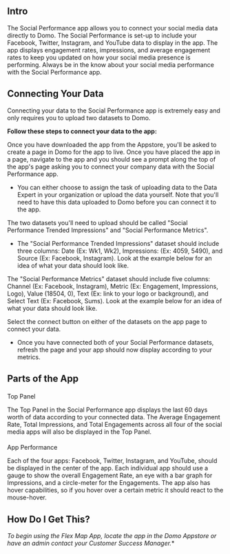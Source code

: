 

Intro
-------

The Social Performance app allows you to connect your social media data directly to Domo. The Social Performance is set-up to include your Facebook, Twitter, Instagram, and YouTube data to display in the app. The app displays engagement rates, impressions, and average engagement rates to keep you updated on how your social media presence is performing. Always be in the know about your social media performance with the Social Performance app.

Connecting Your Data
----------------------

Connecting your data to the Social Performance app is extremely easy and only requires you to upload two datasets to Domo.


**Follow these steps to connect your data to the app:**

 Once you have downloaded the app from the Appstore, you'll be asked to create a page in Domo for the app to live. Once you have placed the app in a page, navigate to the app and you should see a prompt along the top of the app's page asking you to connect your company data with the Social Performance app.
* You can either choose to assign the task of uploading data to the Data Expert in your organization or upload the data yourself. Note that you'll need to have this data uploaded to Domo before you can connect it to the app.

 The two datasets you'll need to upload should be called "Social Performance Trended Impressions" and "Social Performance Metrics".
* The "Social Performance Trended Impressions" dataset should include three columns: Date (Ex: Wk1, Wk2), Impressions: (Ex: 4059, 5490), and Source (Ex: Facebook, Instagram). Look at the example below for an idea of what your data should look like.

 The "Social Performance Metrics" dataset should include five columns: Channel (Ex: Facebook, Instagram), Metric (Ex: Engagement, Impressions, Logo), Value (18504, 0), Text (Ex: link to your logo or background), and Select Text (Ex: Facebook, Sums). Look at the example below for an idea of what your data should look like.

 Select the connect button on either of the datasets on the app page to connect your data.
* Once you have connected both of your Social Performance datasets, refresh the page and your app should now display according to your metrics.


 Parts of the App
------------------


####
 Top Panel

The Top Panel in the Social Performance app displays the last 60 days worth of data according to your connected data. The Average Engagement Rate, Total Impressions, and Total Engagements across all four of the social media apps will also be displayed in the Top Panel.


####
 App Performance

Each of the four apps: Facebook, Twitter, Instagram, and YouTube, should be displayed in the center of the app. Each individual app should use a gauge to show the overall Engagement Rate, an eye with a bar graph for Impressions, and a circle-meter for the Engagements. The app also has hover capabilities, so if you hover over a certain metric it should react to the mouse-hover.

How Do I Get This?
--------------------

*To begin using the Flex Map App, locate the app in the Domo Appstore or have an admin contact your Customer Success Manager.**

